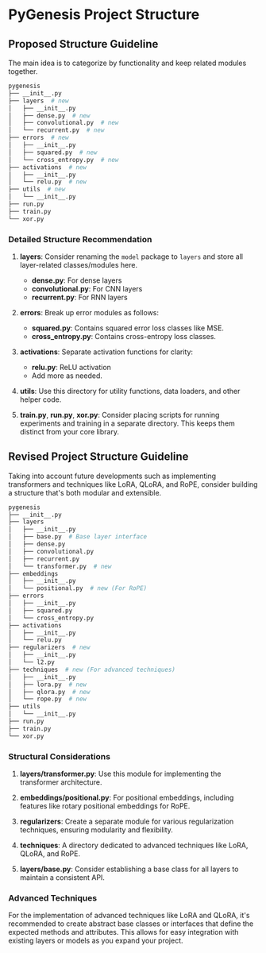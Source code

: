# PyGenesis Project Structure

## Proposed Structure Guideline

The main idea is to categorize by functionality and keep related modules
together.

```sh
pygenesis
├── __init__.py
├── layers  # new
│   ├── __init__.py
│   ├── dense.py  # new
│   ├── convolutional.py  # new
│   └── recurrent.py  # new
├── errors  # new
│   ├── __init__.py
│   ├── squared.py  # new
│   └── cross_entropy.py  # new
├── activations  # new
│   ├── __init__.py
│   └── relu.py  # new
├── utils  # new
│   └── __init__.py
├── run.py
├── train.py
└── xor.py
```

### Detailed Structure Recommendation

1. **layers**: Consider renaming the `model` package to `layers` and store all
   layer-related classes/modules here.

   - **dense.py**: For dense layers
   - **convolutional.py**: For CNN layers
   - **recurrent.py**: For RNN layers

2. **errors**: Break up error modules as follows:

   - **squared.py**: Contains squared error loss classes like MSE.
   - **cross_entropy.py**: Contains cross-entropy loss classes.

3. **activations**: Separate activation functions for clarity:

   - **relu.py**: ReLU activation
   - Add more as needed.

4. **utils**: Use this directory for utility functions, data loaders, and other
   helper code.

5. **train.py**, **run.py**, **xor.py**: Consider placing scripts for running
   experiments and training in a separate directory. This keeps them distinct
   from your core library.

## Revised Project Structure Guideline

Taking into account future developments such as implementing transformers and
techniques like LoRA, QLoRA, and RoPE, consider building a structure that's both
modular and extensible.

```sh
pygenesis
├── __init__.py
├── layers
│   ├── __init__.py
│   ├── base.py  # Base layer interface
│   ├── dense.py
│   ├── convolutional.py
│   ├── recurrent.py
│   └── transformer.py  # new
├── embeddings
│   ├── __init__.py
│   └── positional.py  # new (For RoPE)
├── errors
│   ├── __init__.py
│   ├── squared.py
│   └── cross_entropy.py
├── activations
│   ├── __init__.py
│   └── relu.py
├── regularizers  # new
│   ├── __init__.py
│   └── l2.py
├── techniques  # new (For advanced techniques)
│   ├── __init__.py
│   ├── lora.py  # new
│   ├── qlora.py  # new
│   └── rope.py  # new
├── utils
│   └── __init__.py
├── run.py
├── train.py
└── xor.py
```

### Structural Considerations

1. **layers/transformer.py**: Use this module for implementing the transformer
   architecture.

2. **embeddings/positional.py**: For positional embeddings, including features
   like rotary positional embeddings for RoPE.

3. **regularizers**: Create a separate module for various regularization
   techniques, ensuring modularity and flexibility.

4. **techniques**: A directory dedicated to advanced techniques like LoRA,
   QLoRA, and RoPE.

5. **layers/base.py**: Consider establishing a base class for all layers to
   maintain a consistent API.

### Advanced Techniques

For the implementation of advanced techniques like LoRA and QLoRA, it's
recommended to create abstract base classes or interfaces that define the
expected methods and attributes. This allows for easy integration with existing
layers or models as you expand your project.
